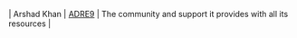 | Arshad Khan | [ADRE9](https://github.com/ADRE9) | The community and support it provides with all its resources |